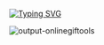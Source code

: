 [![Typing SVG](https://readme-typing-svg.demolab.com?font=Fira+Code&weight=900&size=30&pause=1000&color=FFFFFF&background=4C839A00&center=true&vCenter=true&random=false&width=900&lines=%E3%81%93%E3%82%93%E3%81%AB%E3%81%A1%E3%81%AF)](https://git.io/typing-svg)

![output-onlinegiftools](https://github.com/yoongtaufoo/yoongtaufoo/assets/81151290/9d4a86c5-14eb-472d-b12d-6f6e9e4d4367)

<!--
**yoongtaufoo/yoongtaufoo** is a ✨ _special_ ✨ repository because its `README.md` (this file) appears on your GitHub profile.

Here are some ideas to get you started:

- 🔭 I’m currently working on ...
- 🌱 I’m currently learning ...
- 👯 I’m looking to collaborate on ...
- 🤔 I’m looking for help with ...
- 💬 Ask me about ...
- 📫 How to reach me: ...
- 😄 Pronouns: ...
- ⚡ Fun fact: ...
-->
